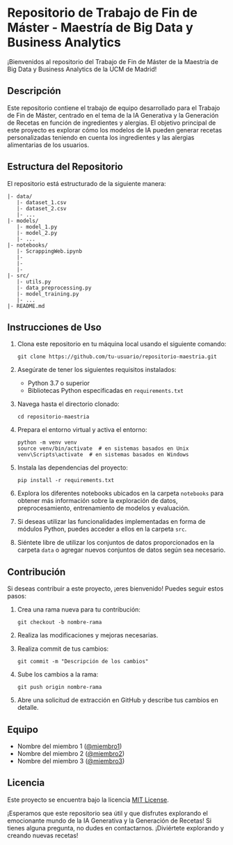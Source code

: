 # Repositorio de Trabajo de Fin de Máster - Maestría de Big Data y Business Analytics

¡Bienvenidos al repositorio del Trabajo de Fin de Máster de la Maestría de Big Data y Business Analytics de la UCM de Madrid!

## Descripción

Este repositorio contiene el trabajo de equipo desarrollado para el Trabajo de Fin de Máster, centrado en el tema de la IA Generativa y la Generación de Recetas en función de ingredientes y alergias. El objetivo principal de este proyecto es explorar cómo los modelos de IA pueden generar recetas personalizadas teniendo en cuenta los ingredientes y las alergias alimentarias de los usuarios.

## Estructura del Repositorio

El repositorio está estructurado de la siguiente manera:

```
|- data/
   |- dataset_1.csv
   |- dataset_2.csv
   |- ...
|- models/
   |- model_1.py
   |- model_2.py
   |- ...
|- notebooks/
   |- ScrappingWeb.ipynb
   |- 
   |- 
   |- 
|- src/
   |- utils.py
   |- data_preprocessing.py
   |- model_training.py
   |- ...
|- README.md
```

## Instrucciones de Uso

1. Clona este repositorio en tu máquina local usando el siguiente comando:

   ```
   git clone https://github.com/tu-usuario/repositorio-maestria.git
   ```

2. Asegúrate de tener los siguientes requisitos instalados:
   - Python 3.7 o superior
   - Bibliotecas Python especificadas en `requirements.txt`

3. Navega hasta el directorio clonado:

   ```
   cd repositorio-maestria
   ```

4. Prepara el entorno virtual y activa el entorno:

   ```
   python -m venv venv
   source venv/bin/activate  # en sistemas basados en Unix
   venv\Scripts\activate  # en sistemas basados en Windows
   ```

5. Instala las dependencias del proyecto:

   ```
   pip install -r requirements.txt
   ```

6. Explora los diferentes notebooks ubicados en la carpeta `notebooks` para obtener más información sobre la exploración de datos, preprocesamiento, entrenamiento de modelos y evaluación.

7. Si deseas utilizar las funcionalidades implementadas en forma de módulos Python, puedes acceder a ellos en la carpeta `src`.

8. Siéntete libre de utilizar los conjuntos de datos proporcionados en la carpeta `data` o agregar nuevos conjuntos de datos según sea necesario.

## Contribución

Si deseas contribuir a este proyecto, ¡eres bienvenido! Puedes seguir estos pasos:

1. Crea una rama nueva para tu contribución:

   ```
   git checkout -b nombre-rama
   ```

2. Realiza las modificaciones y mejoras necesarias.

3. Realiza commit de tus cambios:

   ```
   git commit -m "Descripción de los cambios"
   ```

4. Sube los cambios a la rama:

   ```
   git push origin nombre-rama
   ```

5. Abre una solicitud de extracción en GitHub y describe tus cambios en detalle.

## Equipo

- Nombre del miembro 1 ([@miembro1](https://github.com/miembro1))
- Nombre del miembro 2 ([@miembro2](https://github.com/miembro2))
- Nombre del miembro 3 ([@miembro3](https://github.com/miembro3))

## Licencia

Este proyecto se encuentra bajo la licencia [MIT License](LICENSE).

¡Esperamos que este repositorio sea útil y que disfrutes explorando el emocionante mundo de la IA Generativa y la Generación de Recetas! Si tienes alguna pregunta, no dudes en contactarnos. ¡Diviértete explorando y creando nuevas recetas!
